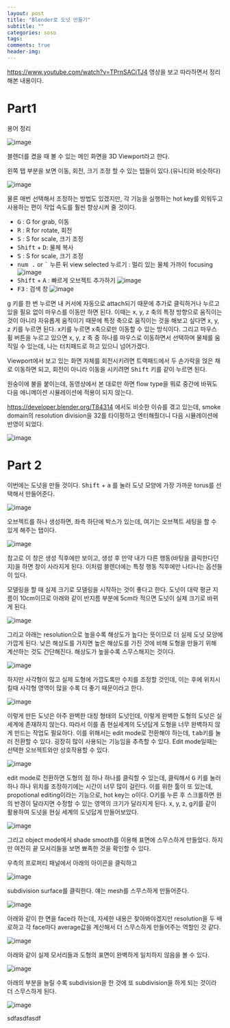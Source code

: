 ```yaml
---  
layout: post  
title: "Blender로 도넛 만들기"  
subtitle: ""  
categories: soso
tags: 
comments: true  
header-img: 
---  
```

  
https://www.youtube.com/watch?v=TPrnSACiTJ4 영상을 보고 따라하면서 정리해본 내용이다.

# Part1

용어 정리

![image](https://user-images.githubusercontent.com/41438361/143199742-a50e055b-c0e5-49ac-878b-4b0cf527022a.png)

블렌더를 켰을 때 볼 수 있는 메인 화면을 3D Viewport라고 한다.

왼쪽 탭 부분을 보면 이동, 회전, 크기 조정 할 수 있는 탭들이 있다.(유니티와 비슷하다)

![image](https://user-images.githubusercontent.com/41438361/143200529-e5acfe00-8a2b-4ce7-8b8d-7c7fbaaf5b90.png)

물론 매번 선택해서 조정하는 방법도 있겠지만, 각 기능을 실행하는 hot key를 외워두고 사용하는 편이 작업 속도를 훨씬 향상시켜 줄 것이다.

* <kbd>G</kbd> : G for grab, 이동
* <kbd>R</kbd> : R for rotate, 회전
* <kbd>S</kbd> : S for scale, 크기 조정
* <kbd>Shift</kbd> + <kbd>D</kbd>: 물체 복사
* <kbd>S</kbd> : S for scale, 크기 조정
* <kbd>num .</kbd> or <kbd>`</kbd> 누른 뒤 view selected 누르기 : 멀리 있는 물체 가까이 focusing
 ![image](https://user-images.githubusercontent.com/41438361/143205576-85bad268-2fbc-409d-8d7c-88ea2d68e11f.png)
* <kbd>Shift</kbd> + <kbd>A</kbd> : 빠르게 오브젝트 추가하기
  ![image](https://user-images.githubusercontent.com/41438361/143206463-de1180d6-cfac-4aaa-8cbf-8c53e7538f4e.png)
* <kbd>F3</kbd> : 검색 창
  ![image](https://user-images.githubusercontent.com/41438361/143206717-2aef286d-b7d4-407f-a1df-6c920b32c371.png)

g 키를 한 번 누르면 내 커서에 자동으로 attach되기 때문에 추가로 클릭하거나 누르고 있을 필요 없이 마우스를 이동만 하면 된다. 이때는 x, y, z 축의 특정 방향으로 움직이는 것이 아니라 자유롭게 움직이기 때문에
특정 축으로 움직이는 것을 해보고 싶다면 x, y, z 키를 누르면 된다. x키를 누르면 x축으로만 이동할 수 있는 방식이다. 그리고 마우스 휠 버튼을 누르고 있으면 x, y, z 축 중 하나를 마우스로 이동하면서 선택하며 
물체를 움직일 수 있는데, 나는 터치패드로 하고 있으니 넘어가겠다.

Viewport에서 보고 있는 화면 자체를 회전시키려면 트랙패드에서 두 손가락을 얹은 채로 이동하면 되고, 회전이 아니라 이동을 시키려면 <kbd>Shift</kbd> 키를 같이 누르면 된다.

원숭이에 불을 붙이는데, 동영상에서 본 대로만 하면 flow type을 뭐로 중간에 바꿔도 다음 애니메이션 시뮬레이션에 적용이 되지 않는다.

https://developer.blender.org/T84314 에서도 비슷한 이슈를 겪고 있는데, smoke domain의 resolution division을 32를 타이핑하고 엔터해줬더니 다음 시뮬레이션에 반영이 되었다.

![image](https://user-images.githubusercontent.com/41438361/143213695-3b20b48d-21bd-460d-ab2b-aac70305d90a.png)

# Part 2

이번에는 도넛을 만들 것이다. <KBD>Shift</KBD> + <KBD>a</KBD> 를 눌러 도넛 모양에 가장 가까운 torus를 선택해서 만들어준다.

![image](https://user-images.githubusercontent.com/41438361/143826623-7c29d50e-6673-4cca-bada-6d8dd4f38982.png)

오브젝트를 하나 생성하면, 좌측 하단에 박스가 있는데, 여기는 오브젝트 세팅을 할 수 있게 해주는 탭이다.

![image](https://user-images.githubusercontent.com/41438361/143826824-45c38128-e1cc-45d2-967b-5aa75ad3a950.png)

참고로 이 창은 생성 직후에만 보이고, 생성 후 만약 내가 다른 행동(바탕을 클릭한다던지)을 하면 창이 사라지게 된다. 이처럼 블렌더에는 특정 행동 직후에만 나타나는 옵션들이 있다.

모델링을 할 때 실제 크기로 모델링을 시작하는 것이 좋다고 한다. 도넛이 대략 평균 지름이 10cm이므로 아래와 같이 반지름 부분에 5cm라 적으면 도넛이 실제 크기로 바뀌게 된다.

![image](https://user-images.githubusercontent.com/41438361/143827244-6cb66d55-4bf4-44bf-bbdd-4deb07991192.png)

그리고 아래는 resolution으로 높을수록 해상도가 높다는 뜻이므로 더 실제 도넛 모양에 가깝게 된다. 낮은 해상도를 가지면 높은 해상도를 가진 것에 비해 도형을 만들기 위해 계산하는 것도 간단해진다. 해상도가 높을수록 스무스해지는 것이다.

![image](https://user-images.githubusercontent.com/41438361/143827658-07384e27-337f-40d4-9e89-cff4640aa610.png)

하지만 사각형이 많고 실제 도형에 가깝도록만 수치를 조정할 것인데, 이는 후에 위치시킬때 사각형 영역이 많을 수록 더 좋기 때문이라고 한다.

![image](https://user-images.githubusercontent.com/41438361/143828065-8608a60e-2af8-41f2-9dc3-7094e73544ea.png)

이렇게 만든 도넛은 아주 완벽한 대칭 형태의 도넛인데, 이렇게 완벽한 도형의 도넛은 실세계에 존재하지 않는다. 따라서 이를 좀 현실세계의 도넛답게 도형을 너무 완벽하지 않게 만드는 작업도 필요하다. 이를 위해서는 edit mode로 전환해야 하는데, <kbd>tab</kbd>키를 눌러 전환할 수 있다. 굉장히 많이 사용되는 기능임을 추측할 수 있다. Edit mode일때는 선택한 오브젝트와만 상호작용할 수 있다.

![image](https://user-images.githubusercontent.com/41438361/143828846-c2c57a7b-373e-4834-aaae-dbd65c3252ab.png)

edit mode로 전환하면 도형의 점 하나 하나를 클릭할 수 있는데, 클릭해서 <kbd>G</kbd> 키를 눌러 하나 하나 위치를 조정하기에는 시간이 너무 많이 걸린다. 이를 위한 툴이 또 있는데, propotional editing이라는 기능으로, hot key는 <kbd>o</kbd>이다. O키를 누른 후 스크롤하면 원의 반경이 달라지면 수정할 수 있는 영역의 크기가 달라지게 된다. x, y, z, g키를 같이 활용하여 도넛을 현실 세계의 도넛답게 만들어보았다.

![image](https://user-images.githubusercontent.com/41438361/143830453-90b2227e-28c9-4b91-b490-e7c5fd5799cc.png)

그리고 object mode에서 shade smooth를 이용해 표면에 스무스하게 만들었다. 하지만 여전히 끝 모서리들을 보면 뾰족한 것을 확인할 수 있다.

우측의 프로퍼티 패널에서 아래의 아이콘을 클릭하고

![image](https://user-images.githubusercontent.com/41438361/143831027-e5f7ce13-68e6-4093-899f-0f13d80494c1.png)

subdivision surface를 클릭한다. 얘는 mesh를 스무스하게 만들어준다.

![image](https://user-images.githubusercontent.com/41438361/143831111-485e3dfe-f9b6-4af8-9daa-4cf88f2c6348.png)


아래와 같이 한 면을 face라 하는데, 자세한 내용은 찾아봐야겠지만 resolution을 두 배로하고 각 face마다 average값을 계산해서 더 스무스하게 만들어주는 역할인 것 같다.

![image](https://user-images.githubusercontent.com/41438361/143831287-f35ed862-9f4e-461f-a5fd-874a65fbe620.png)

아래와 같이 실제 모서리들과 도형의 표면이 완벽하게 일치하지 않음을 볼 수 있다.

![image](https://user-images.githubusercontent.com/41438361/143831731-7452cd42-ce51-468a-8a7b-0d2f982932c2.png)

아래의 부분을 늘릴 수록 subdivision을 한 것에 또 subdivision을 하게 되는 것이라 더 스무스하게 된다.

![image](https://user-images.githubusercontent.com/41438361/143831504-d70dde0e-fbcd-4637-9589-60b58d106e5a.png)











sdfasdfasdf
